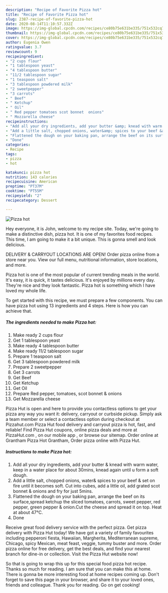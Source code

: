 ```yaml
---
description: "Recipe of Favorite Pizza hot"
title: "Recipe of Favorite Pizza hot"
slug: 2387-recipe-of-favorite-pizza-hot
date: 2020-08-14T11:10:57.332Z
image: https://img-global.cpcdn.com/recipes/ce80b75e631be335/751x532cq70/pizza-hot-recipe-main-photo.jpg
thumbnail: https://img-global.cpcdn.com/recipes/ce80b75e631be335/751x532cq70/pizza-hot-recipe-main-photo.jpg
cover: https://img-global.cpcdn.com/recipes/ce80b75e631be335/751x532cq70/pizza-hot-recipe-main-photo.jpg
author: Eugenia Owen
ratingvalue: 3.7
reviewcount: 9
recipeingredient:
- "2 cups flour"
- "1 tablespoon yeast"
- "4 tablespoon butter"
- "11/2 tablespoon sugar"
- "1 teaspoon salt"
- "3 tablespoon powdered milk"
- "2 sweetpepper"
- "3 carrots"
- " Beef"
- " Ketchup"
- " Oil"
- " Red pepper tomatoes scot bonnet  onions"
- " Mozzarella cheese"
recipeinstructions:
- "Add all your dry ingredients, add your butter &amp; knead with warm water, keep in a water place for about 30mins, knead again until u form a soft dough."
- "Add a little salt, chopped onions, water&amp; spices to your beef &amp; set on fire until it becomes soft. Cut into cubes, add a little oil, add grated scot bonnet &amp; onions and fry for just 5mins."
- "Flattened the dough on your baking pan, arrange the beef on its surface,spread ketchup the sliced tomatoes, carrots, sweet pepper, red pepper, green pepper &amp; onion.Cut the cheese and spread it on top. Heat at about 47°C."
- "Done"
categories:
- Recipe
tags:
- pizza
- hot

katakunci: pizza hot 
nutrition: 143 calories
recipecuisine: American
preptime: "PT37M"
cooktime: "PT55M"
recipeyield: "2"
recipecategory: Dessert

---
```



![Pizza hot](https://img-global.cpcdn.com/recipes/ce80b75e631be335/751x532cq70/pizza-hot-recipe-main-photo.jpg)

Hey everyone, it is John, welcome to my recipe site. Today, we're going to make a distinctive dish, pizza hot. It is one of my favorites food recipes. This time, I am going to make it a bit unique. This is gonna smell and look delicious.

DELIVERY &amp; CARRYOUT LOCATIONS ARE OPEN! Order pizza online from a store near you. View our full menu, nutritional information, store locations, and more.

Pizza hot is one of the most popular of current trending meals in the world. It's easy, it is quick, it tastes delicious. It's enjoyed by millions every day. They're nice and they look fantastic. Pizza hot is something which I have loved my whole life.


To get started with this recipe, we must prepare a few components. You can have pizza hot using 13 ingredients and 4 steps. Here is how you can achieve that.

<!--inarticleads1-->

##### The ingredients needed to make Pizza hot:

1. Make ready 2 cups flour
1. Get 1 tablespoon yeast
1. Make ready 4 tablespoon butter
1. Make ready 11/2 tablespoon sugar
1. Prepare 1 teaspoon salt
1. Get 3 tablespoon powdered milk
1. Prepare 2 sweetpepper
1. Get 3 carrots
1. Get  Beef
1. Get  Ketchup
1. Get  Oil
1. Prepare  Red pepper, tomatoes, scot bonnet &amp; onions
1. Get  Mozzarella cheese


Pizza Hut is open and here to provide you contactless options to get your pizza any way you want it: delivery, carryout or curbside pickup. Simply ask a team member or select a contactless option during checkout at Pizzahut.com Pizza Hut food delivery and carryout pizza is hot, fast, and reliable! Find Pizza Hut coupons, online pizza deals and more at PizzaHut.com , on our mobile app , or browse our sitemap. Order online at Grantham Pizza Hot Grantham, Order pizza online with Pizza Hut. 

<!--inarticleads2-->

##### Instructions to make Pizza hot:

1. Add all your dry ingredients, add your butter &amp; knead with warm water, keep in a water place for about 30mins, knead again until u form a soft dough.
1. Add a little salt, chopped onions, water&amp; spices to your beef &amp; set on fire until it becomes soft. Cut into cubes, add a little oil, add grated scot bonnet &amp; onions and fry for just 5mins.
1. Flattened the dough on your baking pan, arrange the beef on its surface,spread ketchup the sliced tomatoes, carrots, sweet pepper, red pepper, green pepper &amp; onion.Cut the cheese and spread it on top. Heat at about 47°C.
1. Done


Receive great food delivery service with the perfect pizza. Get pizza delivery with Pizza Hut today! We have got a variety of family favourites including pepperoni fiesta, Hawaiian, Margherita, Mediterranean supreme, Chicago, spicy Mexican, meat feast, veggie, tummy buster and more. Order pizza online for free delivery, get the best deals, and find your nearest branch for dine-in or collection. Visit the Pizza Hut website now! 

So that is going to wrap this up for this special food pizza hot recipe. Thanks so much for reading. I am sure that you can make this at home. There is gonna be more interesting food at home recipes coming up. Don't forget to save this page in your browser, and share it to your loved ones, friends and colleague. Thank you for reading. Go on get cooking!
